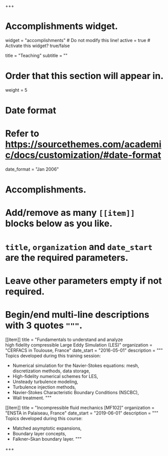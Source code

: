 +++
# Accomplishments widget.
widget = "accomplishments"  # Do not modify this line!
active = true  # Activate this widget? true/false

title = "Teaching"
subtitle = ""

# Order that this section will appear in.
weight = 5

# Date format
#   Refer to https://sourcethemes.com/academic/docs/customization/#date-format
date_format = "Jan 2006"

# Accomplishments.
#   Add/remove as many `[[item]]` blocks below as you like.
#   `title`, `organization` and `date_start` are the required parameters.
#   Leave other parameters empty if not required.
#   Begin/end multi-line descriptions with 3 quotes `"""`.

[[item]]
  title = "Fundamentals to understand and analyze<br>high fidelity compressible Large Eddy Simulation (LES)"
  organization = "CERFACS in Toulouse, France"
  date_start = "2016-05-01"
  description = """
  Topics developed during this training session:

  - Numerical simulation for the Navier-Stokes equations: mesh, discretization methods, data storage,
  - High-fidelity numerical schemes for LES,
  - Unsteady turbulence modeling,
  - Turbulence injection methods,
  - Navier-Stokes Characteristic Boundary Conditions (NSCBC),
  - Wall treatment.
  """

[[item]]
  title = "Incompressible fluid mechanics [MF102]"
  organization = "ENSTA in Palaiseau, France"
  date_start = "2019-06-01"
  description = """
  Topics developed during this course:

  - Matched asymptotic expansions,
  - Boundary layer concepts,
  - Falkner–Skan boundary layer.
  """

+++
